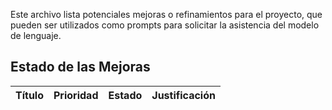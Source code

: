 Este archivo lista potenciales mejoras o refinamientos para el proyecto, que pueden ser utilizados como prompts para solicitar la asistencia del modelo de lenguaje.

## Estado de las Mejoras
| Título | Prioridad | Estado | Justificación |
|--------|-----------|--------|---------------|
